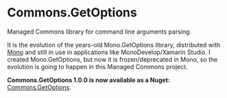 Commons.GetOptions
==================

Managed Commons library for command line arguments parsing. 

It is the evolution of the years-old Mono.GetOptions library, distributed with [Mono](http://www.mono-project.com) and still in use in applications like MonoDevelop/Xamarin Studio. 
I created Mono.GetOptions, but now it is frozen/deprecated in Mono, so the evolution is going to happen in this Managed Commons project.

__Commons.GetOptions 1.0.0 is now available as a Nuget:__ [Commons.GetOptions](https://www.nuget.org/packages/Commons.GetOptions/).
